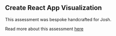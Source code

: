 ## Create React App Visualization

This assessment was bespoke handcrafted for Josh.

Read more about this assessment [here](https://react.eogresources.com)
